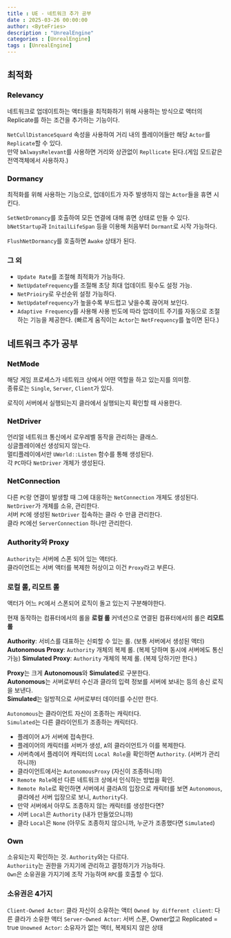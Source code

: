 ```yaml
---
title : UE - 네트워크 추가 공부
date : 2025-03-26 00:00:00
author: <ByteFries>
description : "UnrealEngine"
categories : [UnrealEngine]
tags : [UnrealEngine]
---
```

 
## <span style = "font-weight: 800;">최적화</span>

### <span style = "font-weight: 800;">Relevancy</span>

네트워크로 업데이트하는 액터들을 최적화하기 위해 사용하는 방식으로 액터의 Replicate를 하는 조건을 추가하는 기능이다.  

`NetCullDistanceSquard` 속성을 사용하여 거리 내의 플레이어들만 해당 `Actor`를 `Replicate`할 수 있다.  
만약 `bAlwaysRelevant`를 사용하면 거리와 상관없이 `Repllicate` 된다.(게임 모드같은 전역객체에서 사용하자.)  

### <span style = "font-weight: 800;">Dormancy</span>

최적화를 위해 사용하는 기능으로, 업데이트가 자주 발생하지 않는 `Actor`들을 휴면 시킨다.  

`SetNetDromancy`를 호출하여 모든 연결에 대해 휴면 상태로 만들 수 있다.  
`bNetStartup`과 `InitailLifeSpan` 등을 이용해 처음부터 `Dormant`로 시작 가능하다.  

`FlushNetDormancy`를 호출하면 `Awake` 상태가 된다.  
### <span style = "font-weight: 800;">그 외</span>

- `Update Rate`를 조절해 최적화가 가능하다.  
- `NetUpdateFrequency`를 조절해 초당 최대 업데이트 횟수도 설정 가능.  
- `NetPrioiry`로 우선순위 설정 가능하다.  
- `NetUpdateFrequency`가 높을수록 부드럽고 낮을수록 끊어져 보인다.
- `Adaptive Frequency`를 사용해 사용 빈도에 따라 업데이트 주기를 자동으로 조절하는 기능을 제공한다. (빠르게 움직이는 `Actor`는 `NetFrequency`를 높이면 된다.)

## <span style = "font-weight: 800;">네트워크 추가 공부</span>

### <span style = "font-weight: 800;">NetMode</span>
해당 게임 프로세스가 네트워크 상에서 어떤 역할을 하고 있는지를 의미함.  
종류로는 `Single`, `Server`, `Client`가 있다.  

로직이 서버에서 실행되는지 클라에서 실행되는지 확인할 때 사용한다.  

### <span style = "font-weight: 800;">NetDriver</span>
언리얼 네트워크 통신에서 로우레벨 동작을 관리하는 클래스.  
싱글플레이에선 생성되지 않는다.  
멀티플레이에서만 `UWorld::Listen` 함수를 통해 생성된다.  
각 `PC`마다 `NetDriver` 개체가 생성된다.  

### <span style = "font-weight: 800;">NetConnection</span>
다른 `PC`랑 연결이 발생할 때 그에 대응하는 `NetConnection` 개체도 생성된다.  
`NetDriver`가 개체를 소유, 관리한다.  
서버 `PC`에 생성된 `NetDriver` 접속하는 클라 수 만큼 관리한다.  
클라 `PC`에선 `ServerConnection` 하나만 관리한다.  

### <span style = "font-weight: 800;">Authority와 Proxy</span>
`Authority`는 서버에 스폰 되어 있는 액터다.  
클라이언트는 서버 액터를 복제한 허상이고 이건 `Proxy`라고 부른다.  

### <span style = "font-weight: 800;">로컬 롤, 리모트 롤</span>
액터가 어느 `PC`에서 스폰되어 로직이 돌고 있는지 구분해야한다.  

현재 동작하는 컴퓨터에서의 롤을 **로컬 롤**
커넥션으로 연결된 컴퓨터에서의 롤은 **리모트 롤**

**Authority**: 서비스를 대표하는 신뢰할 수 있는 롤. (보통 서버에서 생성된 액터)
**Autonomous Proxy**: `Authority` 개체의 복제 롤. (복제 당하며 동시에 서버에도 통신 가능)
**Simulated Proxy**: `Authority` 개체의 복제 롤. (복제 당하기만 한다.)

**Proxy**는 크게 **Autonomous**와 **Simulated**로 구분한다.  
**Autonomous**는 서버로부터 수신과 클라의 입력 정보를 서버에 보내는 등의 송신 로직을 보낸다.  
**Simulated**는 일방적으로 서버로부터 데이터를 수신만 한다.  

`Autonomous`는 클라이언트 자신이 조종하는 캐릭터다.  
`Simulated`는 다른 클라이언트가 조종하는 캐릭터다.  

- 플레이어 `A`가 서버에 접속한다.
- 플레이어의 캐릭터를 서버가 생성, `A`의 클라이언트가 이를 복제한다.
- 서버측에서 플레이어 캐릭터의 `Local Role`을 확인하면 `Authority`. (서버가 관리하니까)
- 클라이언트에서는 `AutonomousProxy` (자신이 조종하니까)
- `Remote Role`에선 다른 네트워크 상에서 인식하는 방법을 확인.
- `Remote Role`로 확인하면 서버에서 클라A의 입장으로 캐릭터를 보면 `Autonomous`, 클라에선 서버 입장으로 보니, `Authority`다.
- 만약 서버에서 아무도 조종하지 않는 캐릭터를 생성한다면?
- 서버 `Local`은 `Authority` (내가 만들었으니까)
- 클라 `Local`은 `None` (아무도 조종하지 않으니까, 누군가 조종했다면 `Simulated`)


### <span style = "font-weight: 800;">Own</span>
소유되는지 확인하는 것. `Authority`와는 다르다.  
`Authoriity`는 권한을 가지기에 관리하고 결정하기가 가능하다.  
`Own`은 소유권을 가지기에 조작 가능하며 `RPC`를 호출할 수 있다.  

### <span style = "font-weight: 800;">소유권은 4가지</span>
`Client-Owned Actor`: 클라 자신이 소유하는 액터
`Owned by different client`: 다른 클라가 소유한 액터
`Server-Owned Actor`: 서버 스폰, Owner없고 Replicated = true 
`Unowned Actor`: 소유자가 없는 액터, 복제되지 않은 상태
